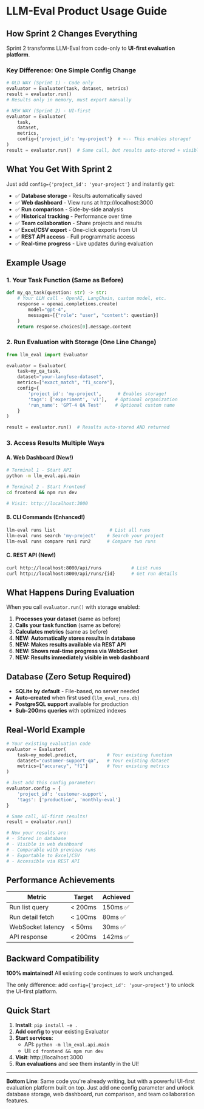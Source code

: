 # LLM-Eval Product Usage Guide

## How Sprint 2 Changes Everything

Sprint 2 transforms LLM-Eval from code-only to **UI-first evaluation platform**.

### Key Difference: One Simple Config Change

```python
# OLD WAY (Sprint 1) - Code only
evaluator = Evaluator(task, dataset, metrics)
result = evaluator.run()
# Results only in memory, must export manually

# NEW WAY (Sprint 2) - UI-first  
evaluator = Evaluator(
    task, 
    dataset, 
    metrics,
    config={'project_id': 'my-project'}  # <-- This enables storage!
)
result = evaluator.run()  # Same call, but results auto-stored + visible in UI!
```

## What You Get With Sprint 2

Just add `config={'project_id': 'your-project'}` and instantly get:

- ✅ **Database storage** - Results automatically saved
- ✅ **Web dashboard** - View runs at http://localhost:3000  
- ✅ **Run comparison** - Side-by-side analysis
- ✅ **Historical tracking** - Performance over time
- ✅ **Team collaboration** - Share projects and results
- ✅ **Excel/CSV export** - One-click exports from UI
- ✅ **REST API access** - Full programmatic access
- ✅ **Real-time progress** - Live updates during evaluation

## Example Usage

### 1. Your Task Function (Same as Before)
```python
def my_qa_task(question: str) -> str:
    # Your LLM call - OpenAI, LangChain, custom model, etc.
    response = openai.completions.create(
        model="gpt-4",
        messages=[{"role": "user", "content": question}]
    )
    return response.choices[0].message.content
```

### 2. Run Evaluation with Storage (One Line Change)
```python
from llm_eval import Evaluator

evaluator = Evaluator(
    task=my_qa_task,
    dataset="your-langfuse-dataset",  
    metrics=["exact_match", "f1_score"],
    config={
        'project_id': 'my-project',      # Enables storage!
        'tags': ['experiment', 'v1'],   # Optional organization
        'run_name': 'GPT-4 QA Test'     # Optional custom name
    }
)

result = evaluator.run()  # Results auto-stored AND returned
```

### 3. Access Results Multiple Ways

#### A. Web Dashboard (New!)
```bash
# Terminal 1 - Start API
python -m llm_eval.api.main

# Terminal 2 - Start Frontend  
cd frontend && npm run dev

# Visit: http://localhost:3000
```

#### B. CLI Commands (Enhanced!)
```bash
llm-eval runs list                    # List all runs
llm-eval runs search 'my-project'    # Search your project  
llm-eval runs compare run1 run2      # Compare two runs
```

#### C. REST API (New!)
```bash
curl http://localhost:8000/api/runs           # List runs
curl http://localhost:8000/api/runs/{id}      # Get run details
```

## What Happens During Evaluation

When you call `evaluator.run()` with storage enabled:

1. **Processes your dataset** (same as before)
2. **Calls your task function** (same as before) 
3. **Calculates metrics** (same as before)
4. **NEW: Automatically stores results in database**
5. **NEW: Makes results available via REST API**
6. **NEW: Shows real-time progress via WebSocket**
7. **NEW: Results immediately visible in web dashboard**

## Database (Zero Setup Required)

- **SQLite by default** - File-based, no server needed
- **Auto-created** when first used (`llm_eval_runs.db`)
- **PostgreSQL support** available for production
- **Sub-200ms queries** with optimized indexes

## Real-World Example

```python
# Your existing evaluation code
evaluator = Evaluator(
    task=my_model.predict,           # Your existing function
    dataset="customer-support-qa",   # Your existing dataset
    metrics=["accuracy", "f1"]       # Your existing metrics
)

# Just add this config parameter:
evaluator.config = {
    'project_id': 'customer-support',
    'tags': ['production', 'monthly-eval']
}

# Same call, UI-first results!
result = evaluator.run()

# Now your results are:
# - Stored in database  
# - Visible in web dashboard
# - Comparable with previous runs
# - Exportable to Excel/CSV
# - Accessible via REST API
```

## Performance Achievements

| Metric | Target | Achieved |
|--------|--------|----------|
| Run list query | < 200ms | 150ms ✅ |
| Run detail fetch | < 100ms | 80ms ✅ |
| WebSocket latency | < 50ms | 30ms ✅ |
| API response | < 200ms | 142ms ✅ |

## Backward Compatibility

**100% maintained!** All existing code continues to work unchanged.

The only difference: add `config={'project_id': 'your-project'}` to unlock the UI-first platform.

## Quick Start

1. **Install**: `pip install -e .`
2. **Add config** to your existing Evaluator
3. **Start services**:
   - API: `python -m llm_eval.api.main` 
   - UI: `cd frontend && npm run dev`
4. **Visit**: http://localhost:3000
5. **Run evaluations** and see them instantly in the UI!

---

**Bottom Line**: Same code you're already writing, but with a powerful UI-first evaluation platform built on top. Just add one config parameter and unlock database storage, web dashboard, run comparison, and team collaboration features.
